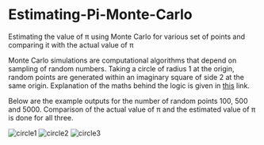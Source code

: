 # Estimating-Pi-Monte-Carlo
Estimating the value of &#960; using Monte Carlo for various set of points and comparing it with the actual value of &#960;

Monte Carlo simulations are computational algorithms that depend on sampling of random numbers.
Taking a circle of radius 1 at the origin, random points are generated within an imaginary square of side 2 at the same origin.
Explanation of the maths behind the logic is given in [this](https://www.geeksforgeeks.org/estimating-value-pi-using-monte-carlo/) link.

Below are the example outputs for the number of random points 100, 500 and 5000. Comparison of the actual value of &#960; and the estimated value of &#960; is done for all three.


![circle1](https://user-images.githubusercontent.com/20883037/197213174-18a96cfe-cbb0-4856-bcd2-5d2e9083a235.png)
![circle2](https://user-images.githubusercontent.com/20883037/197213224-749a5a31-67f1-495c-8c2f-273e3ee1cfc0.png)
![circle3](https://user-images.githubusercontent.com/20883037/197213310-cb9075b8-c97a-49a2-8948-7150a5d9bce5.png)
